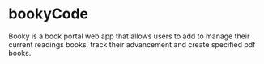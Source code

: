 # bookyCode
Booky is a book portal web app that allows users to add to manage their current readings books, track their advancement and create specified pdf books.
